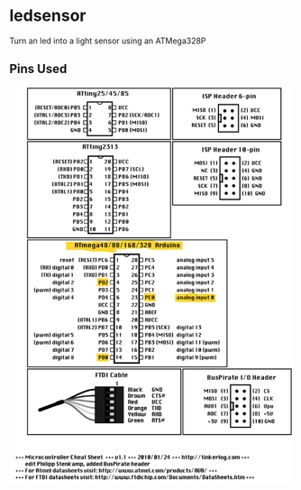 # ledsensor
Turn an led into a light sensor using an ATMega328P

## Pins Used

  
  ![Microcheatsheat.jpg](micro-cheat-sheet.jpg "Pins on ATMega328P")
